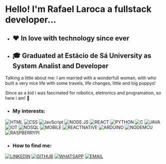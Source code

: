 #  Hello! I'm Rafael Laroca a fullstack developer...
* ## ❤️ In love with technology since ever
* ## 🎓 Graduated at Estácio de Sá University as System Analist and Developer

<p>
Talking a little about me: I am married with a wonderfull woman, with who built a very nice life with some travels, life changes, little and big puppys!
</p>

<p>
Since as a kid i was fascinated for robotics, eletronics and programation, so here i am! 🚀
</p>

* ### My interests: 
![HTML](https://img.shields.io/badge/-HTML-0077B5?style=for-the-badge&logo=gitbook&logoColor=white)
![CSS](https://img.shields.io/badge/-CSS-0077B5?style=for-the-badge&logo=gitbook&logoColor=white)
![JavScript](https://img.shields.io/badge/-JavaScript-0077B5?style=for-the-badge&logo=gitbook&logoColor=white)
![NODE.JS](https://img.shields.io/badge/-NODE.JS-0077B5?style=for-the-badge&logo=gitbook&logoColor=white)
![REACT](https://img.shields.io/badge/-REACT-0077B5?style=for-the-badge&logo=gitbook&logoColor=white)
![PYTHON](https://img.shields.io/badge/-PYTHON-0077B5?style=for-the-badge&logo=gitbook&logoColor=white)
![C](https://img.shields.io/badge/-C-0077B5?style=for-the-badge&logo=gitbook&logoColor=white)
![JAVA](https://img.shields.io/badge/-JAVA-0077B5?style=for-the-badge&logo=gitbook&logoColor=white)
![IOT](https://img.shields.io/badge/-IOT-0077B5?style=for-the-badge&logo=gitbook&logoColor=white)
![NOSQL](https://img.shields.io/badge/-NOSQL-0077B5?style=for-the-badge&logo=gitbook&logoColor=white)
![MOBILE](https://img.shields.io/badge/-MOBILE-0077B5?style=for-the-badge&logo=gitbook&logoColor=white)
![REACTNATIVE](https://img.shields.io/badge/-REACT%20NATIVE-0077B5?style=for-the-badge&logo=gitbook&logoColor=white)
![ARDUINO](https://img.shields.io/badge/-ARDUINO-0077B5?style=for-the-badge&logo=gitbook&logoColor=white)
![NODEMCU](https://img.shields.io/badge/-NODEMCU-0077B5?style=for-the-badge&logo=gitbook&logoColor=white)
![RASPBERRYPI](https://img.shields.io/badge/-RASPBERRY%20PI-0077B5?style=for-the-badge&logo=gitbook&logoColor=white)

* ### How to find me: 
[![LINKEDIN](https://img.shields.io/badge/-LINKEDIN-lightgreen?style=for-the-badge&logo=gitbook&logoColor=white)]([www.linkedin.com/in/rafaellaroca](https://www.linkedin.com/in/rafaellaroca/))
[![GITHUB](https://img.shields.io/badge/-GITHUB-lightgreen?style=for-the-badge&logo=gitbook&logoColor=white)](https://github.com/RLaroca)
[![WHATSAPP](https://img.shields.io/badge/-WHATSAPP-lightgreen?style=for-the-badge&logo=gitbook&logoColor=white)](https://wa.me/+542235058552)
[![EMAIL](https://img.shields.io/badge/-EMAIL-lightgreen?style=for-the-badge&logo=gitbook&logoColor=white)](mailto:rafaellaroca@gmail.com)




<!---
RLaroca/RLaroca is a ✨ special ✨ repository because its `README.md` (this file) appears on your GitHub profile.
You can click the Preview link to take a look at your changes.
--->

